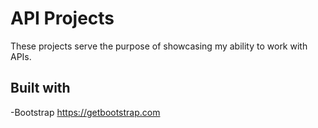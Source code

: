 # API Projects
These projects serve the purpose of showcasing my ability to work with APIs. 

 ## Built with
 -Bootstrap
 https://getbootstrap.com
